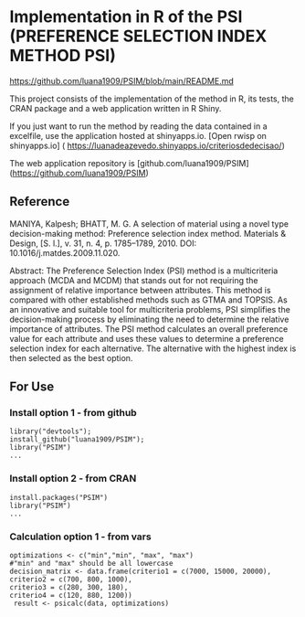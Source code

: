 # Implementation in R of the PSI (PREFERENCE SELECTION INDEX METHOD PSI)

https://github.com/luana1909/PSIM/blob/main/README.md


This project consists of the implementation of the method in R, its tests, the CRAN package and a web application written in R Shiny.

If you just want to run the method by reading the data contained in a excelfile, use the application hosted at shinyapps.io.
[Open rwisp on shinyapps.io] ( https://luanadeazevedo.shinyapps.io/criteriosdedecisao/)

The web application repository is 
[github.com/luana1909/PSIM] (https://github.com/luana1909/PSIM)

## Reference

MANIYA, Kalpesh; BHATT, M. G. A selection of material using a novel type decision-making method: Preference selection index method. Materials & Design, [S. l.], v. 31, n. 4, p. 1785–1789, 2010. DOI: 10.1016/j.matdes.2009.11.020.

Abstract: The Preference Selection Index (PSI) method is a multicriteria approach (MCDA and MCDM) that stands out for not requiring the assignment of relative importance between attributes. This method is compared with other established methods such as GTMA and TOPSIS.
As an innovative and suitable tool for multicriteria problems, PSI simplifies the decision-making process by eliminating the need to determine the relative importance of attributes. The PSI method calculates an overall preference value for each attribute and uses these values to determine a preference selection index for each alternative. The alternative with the highest index is then selected as the best option.

## For Use

### Install option 1 - from github
```
library("devtools");
install_github("luana1909/PSIM");
library("PSIM")
...
```

### Install option 2 - from CRAN
```
install.packages("PSIM")
library("PSIM")
...
```

### Calculation option 1 - from vars
```
optimizations <- c("min","min", "max", "max") 
#"min" and "max" should be all lowercase
decision_matrix <- data.frame(criterio1 = c(7000, 15000, 20000),
criterio2 = c(700, 800, 1000),
criterio3 = c(280, 300, 180),
criterio4 = c(120, 880, 1200))
 result <- psicalc(data, optimizations)


